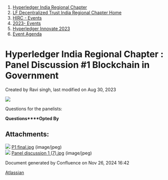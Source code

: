 1. [Hyperledger India Regional Chapter](index.html)
2. [LF Decentralized Trust India Regional Chapter Home](LF-Decentralized-Trust-India-Regional-Chapter-Home_19169282.html)
3. [HIRC - Events](HIRC---Events_19169346.html)
4. [2023- Events](2023--Events_19170522.html)
5. [Hyperledger Innovate 2023](Hyperledger-Innovate-2023_19171049.html)
6. [Event Agenda](Event-Agenda_19171152.html)

# Hyperledger India Regional Chapter : Panel Discussion #1 Blockchain in Government

Created by Ravi singh, last modified on Aug 30, 2023

![](attachments/19171154/19171213.jpg?height=400)

Questions for the panelists:

**Questions****Opted By**

## Attachments:

![](images/icons/bullet_blue.gif) [P1 final.jpg](attachments/19171154/19171187.jpg) (image/jpeg)  
![](images/icons/bullet_blue.gif) [Panel discussion 1 (7).jpg](attachments/19171154/19171213.jpg) (image/jpeg)

Document generated by Confluence on Nov 26, 2024 16:42

[Atlassian](http://www.atlassian.com/)
